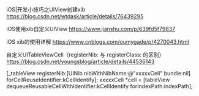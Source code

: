 iOS|开发小技巧之UIView创建xib
https://blog.csdn.net/wtdask/article/details/76439295

iOS使用xib自定义UIView
https://www.jianshu.com/p/639fd5f79837

iOS xib的使用详解
https://www.cnblogs.com/oumygade/p/4270043.html

自定义UITableViewCell（registerNib: 与 registerClass: 的区别）
https://blog.csdn.net/youngsblog/article/details/44536143

[_tableView registerNib:[UINib nibWithNibName:@"xxxxxCell" bundle:nil] forCellReuseIdentifier:kCellIdentify];
xxxxxCell *cell = [tableView dequeueReusableCellWithIdentifier:kCellIdentify forIndexPath:indexPath];

